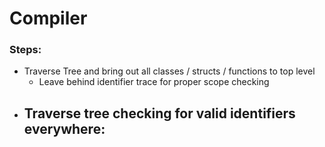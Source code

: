 # Compiler
### Steps:

- Traverse Tree and bring out all classes / structs  / functions to top level
  - Leave behind identifier trace for proper scope checking
- Traverse tree checking for valid identifiers everywhere:
  - 